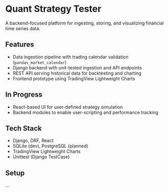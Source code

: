 # Quant Strategy Tester

A backend-focused platform for ingesting, storing, and visualizing financial time series data.

## Features

- Data ingestion pipeline with trading calendar validation (`pandas_market_calendar`)
- Django backend with unit-tested ingestion and API endpoints
- REST API serving historical data for backtesting and charting
- Frontend prototype using TradingView Lightweight Charts

## In Progress

- React-based UI for user-defined strategy simulation
- Backend modules to enable user-scripting and performance tracking

## Tech Stack

- Django, DRF, React
- SQLite (dev), PostgreSQL (planned)
- TradingView Lightweight Charts
- Unittest (Django TestCase)

## Setup

...

